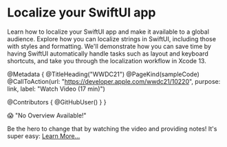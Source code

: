 # Localize your SwiftUI app

Learn how to localize your SwiftUI app and make it available to a global audience. Explore how you can localize strings in SwiftUI, including those with styles and formatting. We'll demonstrate how you can save time by having SwiftUI automatically handle tasks such as layout and keyboard shortcuts, and take you through the localization workflow in Xcode 13.

@Metadata {
   @TitleHeading("WWDC21")
   @PageKind(sampleCode)
   @CallToAction(url: "https://developer.apple.com/wwdc21/10220", purpose: link, label: "Watch Video (17 min)")

   @Contributors {
      @GitHubUser(<replace this with your GitHub handle>)
   }
}

😱 "No Overview Available!"

Be the hero to change that by watching the video and providing notes! It's super easy:
 [Learn More…](https://wwdcnotes.github.io/WWDCNotes/documentation/wwdcnotes/contributing)
